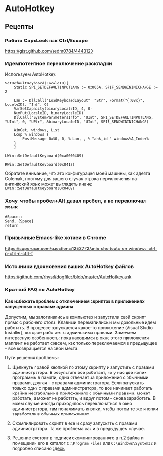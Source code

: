 # AutoHotkey

## Рецепты

### Работа CapsLock как Ctrl/Escape

https://gist.github.com/sedm0784/4443120

### Идемпотентное переключение раскладки

Используем AutoHotkey:

```
SetDefaultKeyboard(LocaleID){
    Static SPI_SETDEFAULTINPUTLANG := 0x005A, SPIF_SENDWININICHANGE := 2

    Lan := DllCall("LoadKeyboardLayout", "Str", Format("{:08x}", LocaleID), "Int", 0)
    VarSetCapacity(binaryLocaleID, 4, 0)
    NumPut(LocaleID, binaryLocaleID)
    DllCall("SystemParametersInfo", "UInt", SPI_SETDEFAULTINPUTLANG, "UInt", 0, "UPtr", &binaryLocaleID, "UInt", SPIF_SENDWININICHANGE)

    WinGet, windows, List
    Loop % windows {
        PostMessage 0x50, 0, % Lan, , % "ahk_id " windows%A_Index%
    }
    }

LWin::SetDefaultKeyboard(0xa0000409)

RWin::SetDefaultKeyboard(0x0419)
```

Обратите внимание, что это конфигурация моей машины, как адепта Colemak, поэтому
для вашего случая строка переключения на английский язык может выглядеть иначе:
`LWin::SetDefaultKeyboard(0x0409)`

### Хочу, чтобы пробел+Alt давал пробел, а не переключал язык

```
#Space::
Send, {Space}
return
```

### Привычные Emacs-like хоткеи в Chrome

https://superuser.com/questions/1253772/unix-shortcuts-on-windows-ctrl-p-ctrl-n-ctrl-f

### Источники вдохновения ваших AutoHotkey файлов

https://github.com/rhysd/dogfiles/blob/master/AutoHotkey.ahk

### Краткий FAQ по AutoHotkey

#### Как избежать проблем с отключением скриптов в приложениях, запущенных с правами админа

Допустим, мы залогинились в компьютер и запустили свой скрипт прямо с рабочего
стола. Клавиши перемапились и мы довольные идем работать. В процессе запускается
какое-то приложение (Visual Studio Installer), которое работает с админскими
правами. Замечаем интересную особенность: пока находимся в окне этого приложения
маппинг не работает совсем, как только переключаемся в предыдущее - все
возвращается на свои места.

Пути решения проблемы:

1. Щелкнуть правой кнопкой по этому скрипту и запустить с правами
   администратора. В результате все работает, но у нас две копии программы в
   памяти, одна отвечает за приложения с обычными правами, другая - с правами
   администратора. Если запускать только одну с правами администратора, то все
   начинает работать крайне нестабильно в приложениях с обычными правами: может
   работать, а может не работать, и вдруг потом - снова заработать. В моем
   случае иногда приходилось переключаться в окно администратора, там понажимать
   кнопки, чтобы потом те же кнопки заработали в обычных приложениях.

2. Скомпилировать скрипт в exe и сразу запускать с правами администратора. Та же
   проблема как и в предыдущем случае.

3. Решение состоит в подписи скомпилированного в п.2 файла и помещении его в
   каталог `C:\Program Files` или `C:\Windows\System32` и подробно описано
   [здесь](http://blog.danskingdom.com/get-autohotkey-to-interact-with-admin-windows-without-running-ahk-script-as-admin/)

